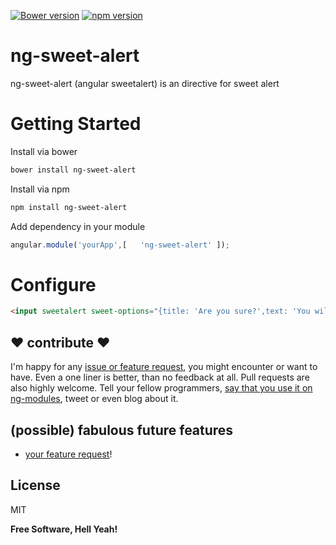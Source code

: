 [![Bower version](https://badge.fury.io/bo/ng-sweet-alert.png)](http://badge.fury.io/bo/ng-sweet-alert)
[![npm version](https://badge.fury.io/js/ng-sweet-alert.png)](http://badge.fury.io/js/ng-sweet-alert)

# ng-sweet-alert

ng-sweet-alert (angular sweetalert) is an directive for sweet alert 

# Getting Started

Install via bower

```sh
bower install ng-sweet-alert
```

Install via npm

```sh
npm install ng-sweet-alert
```

Add dependency in your module

```javascript
angular.module('yourApp',[   'ng-sweet-alert' ]); 
```

# Configure

```html
<input sweetalert sweet-options="{title: 'Are you sure?',text: 'You will not be able to recover this imaginary file!',type: 'warning',showCancelButton: true,confirmButtonColor: '#DD6B55',confirmButtonText: 'Yes, delete it!',cancelButtonText: 'No, cancel plx!'}" sweet-confirm-option="{title: 'Deleted!',text: 'Your imaginary file has been deleted.',type: 'success'}" sweet-cancel-option="{title: 'Cancelled!',text: 'Your imaginary file is safe',type: 'error'}" type="submit" name="login-submit" sweet-on-cancel="checkCancel()" sweet-on-confirm="checkConfirm()" id="login-submit" tabindex="4" class="form-control btn btn-login" value="Log In">
```




## ❤ contribute ❤
I'm happy for any [issue or feature request](https://github.com/tushariscoolster/ng-sweet-alert/issues), you might encounter or want to have. Even a one liner is better, than no feedback at all. Pull requests are also highly welcome.  Tell your fellow programmers, [say that you use it on ng-modules](http://ngmodules.org/modules/ng-sweet-alert), tweet or even blog about it.


## (possible) fabulous future features
* [your feature request](https://github.com/tushariscoolster/ng-sweet-alert/issues)!





License
----

MIT


**Free Software, Hell Yeah!**

[john gruber]:http://daringfireball.net/
[@thomasfuchs]:http://twitter.com/thomasfuchs
[1]:http://daringfireball.net/projects/markdown/
[marked]:https://github.com/chjj/marked
[Ace Editor]:http://ace.ajax.org
[node.js]:http://nodejs.org
[Twitter Bootstrap]:http://twitter.github.com/bootstrap/
[keymaster.js]:https://github.com/madrobby/keymaster
[jQuery]:http://jquery.com
[@tjholowaychuk]:http://twitter.com/tjholowaychuk
[express]:http://expressjs.com
[AngularJS]:http://angularjs.org
[Gulp]:http://gulpjs.com
